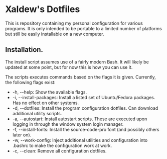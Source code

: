 # Xaldew's Dotfiles
This is repository containing my personal configuration for various programs. It
is only intended to be portable to a limited number of platforms but still be
easily installable on a new computer.

## Installation.
The install script assumes use of a fairly modern Bash. It will likely be
updated at some point, but for now this is how you can use it.

The scripts executes commands based on the flags it is given. Currently, the
following flags exist:

* -h, --help: Show the available flags.
* -i, --install-packages: Install a listed set of Ubuntu/Fedora packages. Has no
effect on other systems.
* -d, --dotfiles: Install the program configuration dotfiles. Can download
additional utility scripts.
* -a, --autostart: Install autostart scripts. These are executed upon logging in
through the window system login manager.
* -f, --install-fonts: Install the source-code-pro font (and possibly others
later on).
* -w, --work-config: Inject additional utilities and configuration into .bashrc
to make the configuration work at work.
* -c, --clean: Remove all configuration dotfiles.

